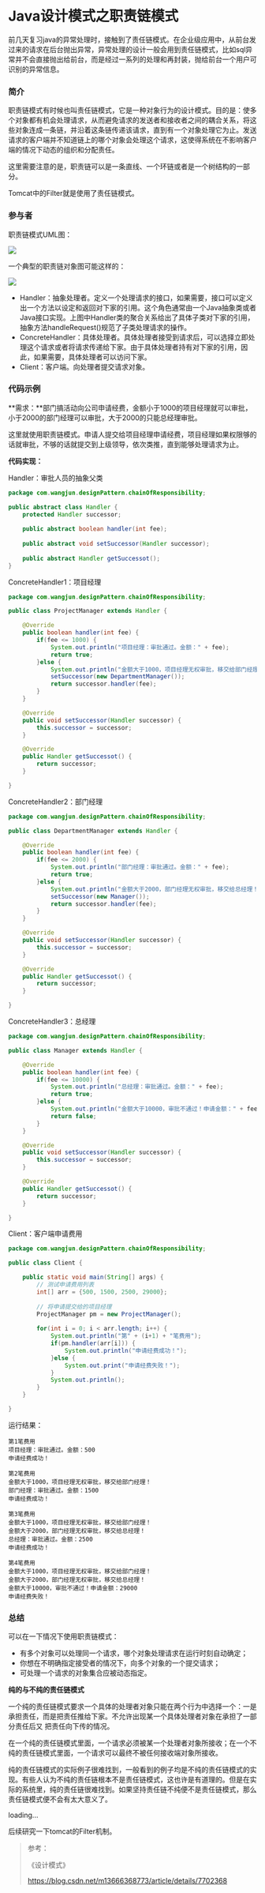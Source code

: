# Java设计模式之职责链模式

前几天复习java的异常处理时，接触到了责任链模式。在企业级应用中，从前台发过来的请求在后台抛出异常，异常处理的设计一般会用到责任链模式，比如sql异常并不会直接抛出给前台，而是经过一系列的处理和再封装，抛给前台一个用户可识别的异常信息。

### 简介

职责链模式有时候也叫责任链模式，它是一种对象行为的设计模式。目的是：使多个对象都有机会处理请求，从而避免请求的发送者和接收者之间的耦合关系，将这些对象连成一条链，并沿着这条链传递该请求，直到有一个对象处理它为止。发送请求的客户端并不知道链上的哪个对象会处理这个请求，这使得系统在不影响客户端的情况下动态的组织和分配责任。

这里需要注意的是，职责链可以是一条直线、一个环链或者是一个树结构的一部分。

Tomcat中的Filter就是使用了责任链模式。

### 参与者

职责链模式UML图：

![](../../assets/职责链模式UML.png)

一个典型的职责链对象图可能这样的：

![](../../assets/典型职责链对象图.png)

- Handler：抽象处理者。定义一个处理请求的接口，如果需要，接口可以定义 出一个方法以设定和返回对下家的引用。这个角色通常由一个Java抽象类或者Java接口实现。上图中Handler类的聚合关系给出了具体子类对下家的引用，抽象方法handleRequest()规范了子类处理请求的操作。
- ConcreteHandler：具体处理者。具体处理者接受到请求后，可以选择立即处理这个请求或者将请求传递给下家。由于具体处理者持有对下家的引用，因此，如果需要，具体处理者可以访问下家。
- Client：客户端。向处理者提交请求对象。

### 代码示例

**需求：**部门搞活动向公司申请经费，金额小于1000的项目经理就可以审批，小于2000的部门经理可以审批，大于2000的只能总经理审批。

这里就使用职责链模式。申请人提交给项目经理申请经费，项目经理如果权限够的话就审批，不够的话就提交到上级领导，依次类推，直到能够处理请求为止。

**代码实现：**

Handler：审批人员的抽象父类

```java
package com.wangjun.designPattern.chainOfResponsibility;

public abstract class Handler {
	protected Handler successor;
	
	public abstract boolean handler(int fee);
	
	public abstract void setSuccessor(Handler successor);
	
	public abstract Handler getSuccessot();
}
```

ConcreteHandler1：项目经理

```java
package com.wangjun.designPattern.chainOfResponsibility;

public class ProjectManager extends Handler {

	@Override
	public boolean handler(int fee) {
		if(fee <= 1000) {
			System.out.println("项目经理：审批通过。金额：" + fee);
			return true;
		}else {
			System.out.println("金额大于1000，项目经理无权审批，移交给部门经理！");
			setSuccessor(new DepartmentManager());
			return successor.handler(fee);
		}
	}

	@Override
	public void setSuccessor(Handler successor) {
		this.successor = successor;
	}

	@Override
	public Handler getSuccessot() {
		return successor;
	}

}
```



ConcreteHandler2：部门经理

```java
package com.wangjun.designPattern.chainOfResponsibility;

public class DepartmentManager extends Handler {

	@Override
	public boolean handler(int fee) {
		if(fee <= 2000) {
			System.out.println("部门经理：审批通过。金额：" + fee);
			return true;
		}else {
			System.out.println("金额大于2000，部门经理无权审批，移交给总经理！");
			setSuccessor(new Manager());
			return successor.handler(fee);
		}
	}

	@Override
	public void setSuccessor(Handler successor) {
		this.successor = successor;
	}

	@Override
	public Handler getSuccessot() {
		return successor;
	}

}
```



ConcreteHandler3：总经理

```java
package com.wangjun.designPattern.chainOfResponsibility;

public class Manager extends Handler {

	@Override
	public boolean handler(int fee) {
		if(fee <= 10000) {
			System.out.println("总经理：审批通过。金额：" + fee);
			return true;
		}else {
			System.out.println("金额大于10000，审批不通过！申请金额：" + fee);
			return false;
		}
	}

	@Override
	public void setSuccessor(Handler successor) {
		this.successor = successor;
	}

	@Override
	public Handler getSuccessot() {
		return successor;
	}

}
```

Client：客户端申请费用

```java
package com.wangjun.designPattern.chainOfResponsibility;

public class Client {

	public static void main(String[] args) {
		// 测试申请费用列表
		int[] arr = {500, 1500, 2500, 29000}; 
		
		// 将申请提交给的项目经理
		ProjectManager pm = new ProjectManager();
		
		for(int i = 0; i < arr.length; i++) {
			System.out.println("第" + (i+1) + "笔费用");
			if(pm.handler(arr[i])) {
				System.out.println("申请经费成功！");
			}else {
				System.out.print("申请经费失败！");
			}
			System.out.println();
		}
	}

}

```

运行结果：

```shell
第1笔费用
项目经理：审批通过。金额：500
申请经费成功！

第2笔费用
金额大于1000，项目经理无权审批，移交给部门经理！
部门经理：审批通过。金额：1500
申请经费成功！

第3笔费用
金额大于1000，项目经理无权审批，移交给部门经理！
金额大于2000，部门经理无权审批，移交给总经理！
总经理：审批通过。金额：2500
申请经费成功！

第4笔费用
金额大于1000，项目经理无权审批，移交给部门经理！
金额大于2000，部门经理无权审批，移交给总经理！
金额大于10000，审批不通过！申请金额：29000
申请经费失败！
```



### 总结

可以在一下情况下使用职责链模式：

- 有多个对象可以处理同一个请求，哪个对象处理请求在运行时刻自动确定；
- 你想在不明确指定接受者的情况下，向多个对象的一个提交请求；
- 可处理一个请求的对象集合应被动态指定。

**纯的与不纯的责任链模式**

一个纯的责任链模式要求一个具体的处理者对象只能在两个行为中选择一个：一是承担责任，而是把责任推给下家。不允许出现某一个具体处理者对象在承担了一部分责任后又 把责任向下传的情况。

在一个纯的责任链模式里面，一个请求必须被某一个处理者对象所接收；在一个不纯的责任链模式里面，一个请求可以最终不被任何接收端对象所接收。

纯的责任链模式的实际例子很难找到，一般看到的例子均是不纯的责任链模式的实现。有些人认为不纯的责任链根本不是责任链模式，这也许是有道理的。但是在实际的系统里，纯的责任链很难找到。如果坚持责任链不纯便不是责任链模式，那么责任链模式便不会有太大意义了。



loading...

后续研究一下tomcat的Filter机制。



> 参考：
>
> 《设计模式》
>
> https://blog.csdn.net/m13666368773/article/details/7702368